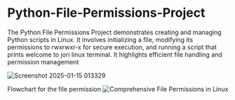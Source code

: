 # Python-File-Permissions-Project
The Python File Permissions Project demonstrates creating and managing Python scripts in Linux. It involves initializing a file, modifying its permissions to rwxrwxr-x for secure execution, and running a script that prints welcome to jori linux terminal. It highlights efficient file handling and permission management

![Screenshot 2025-01-15 013329](https://github.com/user-attachments/assets/63a061ea-74c2-40ac-9d27-49f145ca2e74)

Flowchart for the file permission
![Comprehensive File Permissions in Linux](https://github.com/user-attachments/assets/67cf03f5-8d28-4caa-bbe7-15a42bebc8cb)
